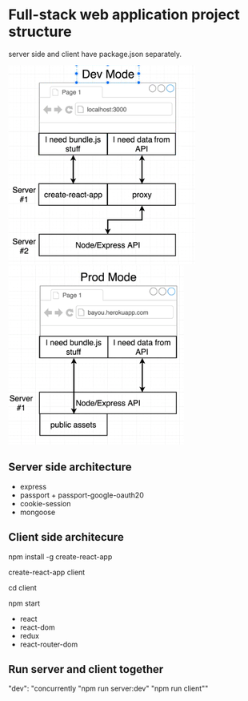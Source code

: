 # Full-stack web application project structure
  server side and client have package.json separately.
  
  ![structure dev](structure-dev.png)
  ![structure prod](structure-prod.png)

## Server side architecture
  - express  
  - passport + passport-google-oauth20
  - cookie-session
  - mongoose


## Client side architecure
  npm install -g create-react-app  

  create-react-app client

  cd client 

  npm start

  - react
  - react-dom
  - redux
  - react-router-dom
  

## Run server and client together
  "dev": "concurrently \"npm run server:dev\" \"npm run client\""